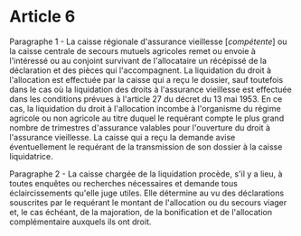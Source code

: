 # Article 6

Paragraphe 1 - La caisse régionale d'assurance vieillesse [*compétente*] ou la caisse centrale de secours mutuels agricoles remet ou envoie à l'intéressé ou au conjoint survivant de l'allocataire un récépissé de la déclaration et des pièces qui l'accompagnent. La liquidation du droit à l'allocation est effectuée par la caisse qui a reçu le dossier, sauf toutefois dans le cas où la liquidation des droits à l'assurance vieillesse est effectuée dans les conditions prévues à l'article 27 du décret du 13 mai 1953. En ce cas, la liquidation du droit à l'allocation incombe à l'organisme du régime agricole ou non agricole au titre duquel le requérant compte le plus grand nombre de trimestres d'assurance valables pour l'ouverture du droit à l'assurance vieillesse. La caisse qui a reçu la demande avise éventuellement le requérant de la transmission de son dossier à la caisse liquidatrice.

Paragraphe 2 - La caisse chargée de la liquidation procède, s'il y a lieu, à toutes enquêtes ou recherches nécessaires et demande tous éclaircissements qu'elle juge utiles. Elle détermine au vu des déclarations souscrites par le requérant le montant de l'allocation ou du secours viager et, le cas échéant, de la majoration, de la bonification et de l'allocation complémentaire auxquels ils ont droit.
